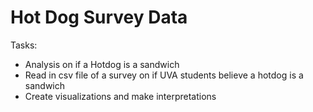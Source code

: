 # Hot Dog Survey Data

Tasks: 

- Analysis on if a Hotdog is a sandwich
- Read in csv file of a survey on if UVA students believe a hotdog is a sandwich
- Create visualizations and make interpretations

